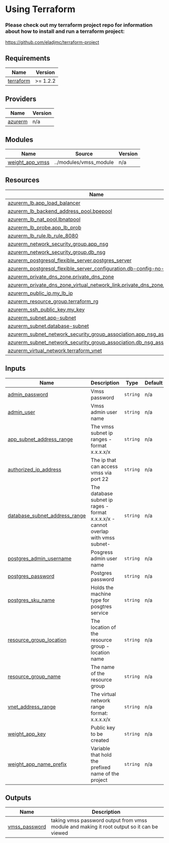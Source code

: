 # Using Terraform
### Please check out my terraform project repo for information about how to install and run a terraform project:
https://github.com/eladjmc/terraform-project


## Requirements

| Name | Version |
|------|---------|
| <a name="requirement_terraform"></a> [terraform](#requirement\_terraform) | >= 1.2.2 |

## Providers

| Name | Version |
|------|---------|
| <a name="provider_azurerm"></a> [azurerm](#provider\_azurerm) | n/a |

## Modules

| Name | Source | Version |
|------|--------|---------|
| <a name="module_weight_app_vmss"></a> [weight\_app\_vmss](#module\_weight\_app\_vmss) | ../modules/vmss_module | n/a |

## Resources

| Name | Type |
|------|------|
| [azurerm_lb.app_load_balancer](https://registry.terraform.io/providers/hashicorp/azurerm/latest/docs/resources/lb) | resource |
| [azurerm_lb_backend_address_pool.bpepool](https://registry.terraform.io/providers/hashicorp/azurerm/latest/docs/resources/lb_backend_address_pool) | resource |
| [azurerm_lb_nat_pool.lbnatpool](https://registry.terraform.io/providers/hashicorp/azurerm/latest/docs/resources/lb_nat_pool) | resource |
| [azurerm_lb_probe.app_lb_prob](https://registry.terraform.io/providers/hashicorp/azurerm/latest/docs/resources/lb_probe) | resource |
| [azurerm_lb_rule.lb_rule_8080](https://registry.terraform.io/providers/hashicorp/azurerm/latest/docs/resources/lb_rule) | resource |
| [azurerm_network_security_group.app_nsg](https://registry.terraform.io/providers/hashicorp/azurerm/latest/docs/resources/network_security_group) | resource |
| [azurerm_network_security_group.db_nsg](https://registry.terraform.io/providers/hashicorp/azurerm/latest/docs/resources/network_security_group) | resource |
| [azurerm_postgresql_flexible_server.postgres_server](https://registry.terraform.io/providers/hashicorp/azurerm/latest/docs/resources/postgresql_flexible_server) | resource |
| [azurerm_postgresql_flexible_server_configuration.db-config-no-ssl](https://registry.terraform.io/providers/hashicorp/azurerm/latest/docs/resources/postgresql_flexible_server_configuration) | resource |
| [azurerm_private_dns_zone.private_dns_zone](https://registry.terraform.io/providers/hashicorp/azurerm/latest/docs/resources/private_dns_zone) | resource |
| [azurerm_private_dns_zone_virtual_network_link.private_dns_zone_vnl](https://registry.terraform.io/providers/hashicorp/azurerm/latest/docs/resources/private_dns_zone_virtual_network_link) | resource |
| [azurerm_public_ip.my_lb_ip](https://registry.terraform.io/providers/hashicorp/azurerm/latest/docs/resources/public_ip) | resource |
| [azurerm_resource_group.terraform_rg](https://registry.terraform.io/providers/hashicorp/azurerm/latest/docs/resources/resource_group) | resource |
| [azurerm_ssh_public_key.my_key](https://registry.terraform.io/providers/hashicorp/azurerm/latest/docs/resources/ssh_public_key) | resource |
| [azurerm_subnet.app-subnet](https://registry.terraform.io/providers/hashicorp/azurerm/latest/docs/resources/subnet) | resource |
| [azurerm_subnet.database-subnet](https://registry.terraform.io/providers/hashicorp/azurerm/latest/docs/resources/subnet) | resource |
| [azurerm_subnet_network_security_group_association.app_nsg_association](https://registry.terraform.io/providers/hashicorp/azurerm/latest/docs/resources/subnet_network_security_group_association) | resource |
| [azurerm_subnet_network_security_group_association.db_nsg_association](https://registry.terraform.io/providers/hashicorp/azurerm/latest/docs/resources/subnet_network_security_group_association) | resource |
| [azurerm_virtual_network.terraform_vnet](https://registry.terraform.io/providers/hashicorp/azurerm/latest/docs/resources/virtual_network) | resource |

## Inputs

| Name | Description | Type | Default | Required |
|------|-------------|------|---------|:--------:|
| <a name="input_admin_password"></a> [admin\_password](#input\_admin\_password) | Vmss password | `string` | n/a | yes |
| <a name="input_admin_user"></a> [admin\_user](#input\_admin\_user) | Vmss admin user name | `string` | n/a | yes |
| <a name="input_app_subnet_address_range"></a> [app\_subnet\_address\_range](#input\_app\_subnet\_address\_range) | The vmss subnet ip ranges - format x.x.x.x/x | `string` | n/a | yes |
| <a name="input_authorized_ip_address"></a> [authorized\_ip\_address](#input\_authorized\_ip\_address) | The ip that can access vmss via port 22 | `string` | n/a | yes |
| <a name="input_database_subnet_address_range"></a> [database\_subnet\_address\_range](#input\_database\_subnet\_address\_range) | The database subnet ip rages -format x.x.x.x/x -cannot overlap with vmss subnet- | `string` | n/a | yes |
| <a name="input_postgres_admin_username"></a> [postgres\_admin\_username](#input\_postgres\_admin\_username) | Posgress admin user name | `string` | n/a | yes |
| <a name="input_postgres_password"></a> [postgres\_password](#input\_postgres\_password) | Postgres password | `string` | n/a | yes |
| <a name="input_postgres_sku_name"></a> [postgres\_sku\_name](#input\_postgres\_sku\_name) | Holds the machine type for posgtres service | `string` | n/a | yes |
| <a name="input_resource_group_location"></a> [resource\_group\_location](#input\_resource\_group\_location) | The location of the resource group - location name | `string` | n/a | yes |
| <a name="input_resource_group_name"></a> [resource\_group\_name](#input\_resource\_group\_name) | The name of the resource group | `string` | n/a | yes |
| <a name="input_vnet_address_range"></a> [vnet\_address\_range](#input\_vnet\_address\_range) | The virtual network range format: x.x.x.x/x | `string` | n/a | yes |
| <a name="input_weight_app_key"></a> [weight\_app\_key](#input\_weight\_app\_key) | Public key to be created | `string` | n/a | yes |
| <a name="input_weight_app_name_prefix"></a> [weight\_app\_name\_prefix](#input\_weight\_app\_name\_prefix) | Variable that hold the prefixed name of the project | `string` | n/a | yes |

## Outputs

| Name | Description |
|------|-------------|
| <a name="output_vmss_password"></a> [vmss\_password](#output\_vmss\_password) | taking vmss password output from vmss module and making it root output so it can be viewed |
